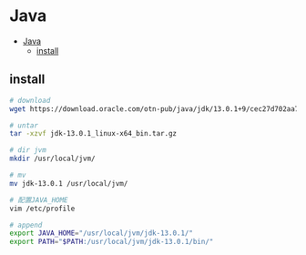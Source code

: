 # Java

- [Java](#java)
  - [install](#install)

## install

```bash
# download
wget https://download.oracle.com/otn-pub/java/jdk/13.0.1+9/cec27d702aa74d5a8630c65ae61e4305/jdk-13.0.1_linux-x64_bin.tar.gz

# untar
tar -xzvf jdk-13.0.1_linux-x64_bin.tar.gz

# dir jvm
mkdir /usr/local/jvm/

# mv
mv jdk-13.0.1 /usr/local/jvm/
```

```bash
# 配置JAVA_HOME
vim /etc/profile

# append
export JAVA_HOME="/usr/local/jvm/jdk-13.0.1/"
export PATH="$PATH:/usr/local/jvm/jdk-13.0.1/bin/"
```
